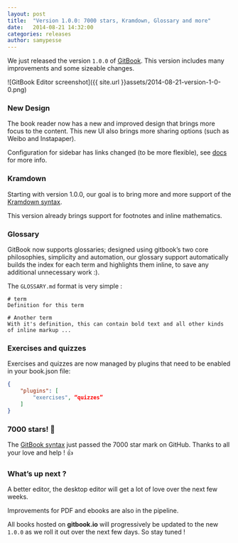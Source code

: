 ```yaml
---
layout: post
title:  "Version 1.0.0: 7000 stars, Kramdown, Glossary and more"
date:   2014-08-21 14:32:00
categories: releases
author: samypesse
---
```


We just released the version `1.0.0` of [GitBook](https://github.com/GitbookIO/gitbook). This version includes many improvements and some sizeable changes.

<!-- more -->

![GitBook Editor screenshot]({{ site.url }}assets/2014-08-21-version-1-0-0.png)

### New Design

The book reader now has a new and improved design that brings more focus to the content. This new UI also brings more sharing options (such as Weibo and Instapaper).

Configuration for sidebar has links changed (to be more flexible), see [docs](https://github.com/GitbookIO/gitbook#how-to-use-it) for more info.

### Kramdown

Starting with version 1.0.0, our goal is to bring more and more support of the [Kramdown syntax](http://kramdown.gettalong.org/quickref.html).

This version already brings support for footnotes and inline mathematics.

### Glossary

GitBook now supports glossaries; designed using gitbook’s two core philosophies, simplicity and automation, our glossary support automatically builds the index for each term and highlights them inline, to save any additional unnecessary work :).

The `GLOSSARY.md` format is very simple :

    # term
    Definition for this term

    # Another term
    With it's definition, this can contain bold text and all other kinds of inline markup ...


### Exercises and quizzes

Exercises and quizzes are now managed by plugins that need to be enabled in your book.json file:

```json
{
    "plugins": [
        "exercises", “quizzes”
    ]
}
```


### 7000 stars! :birthday:

The [GitBook syntax](https://github.com/GitbookIO/gitbook) just passed the 7000 star mark on GitHub. Thanks to all your love and help ! :+1:

### What’s up next ?

A better editor, the desktop editor will get a lot of love over the next few weeks.

Improvements for PDF and ebooks are also in the pipeline.

All books hosted on **gitbook.io** will progressively be updated to the new `1.0.0` as we roll it out over the next few days. So stay tuned !
